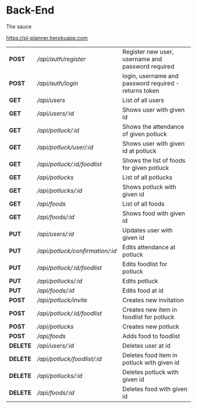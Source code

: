 # Back-End
The sauce

https://pl-planner.herokuapp.com

|       |       |       |
|---    |---    |---    |
|**POST**   |*/api/auth/register*    |Register new user, username and password required   |
|**POST**   |*/api/auth/login*    |login, username and password required - returns token   |
|**GET**    |*/api/users*    |List of all users  |
|**GET**    |*/api/users/:id*   |Shows user with given id   |
|**GET**    |*/api/potluck/:id*    |Shows the attendance of given potluck   |
|**GET**    |*/api/potluck/user/:id*    |Shows user with given id at potluck    |
|**GET**    |*/api/potluck/:id/foodlist*    |Shows the list of foods for given potluck   |
|**GET**    |*/api/potlucks*    |List of all potlucks   |
|**GET**    |*/api/potlucks/:id*    |Shows potluck with given id   |
|**GET**    |*/api/foods*    |List of all foods   |
|**GET**    |*/api/foods/:id*    |Shows food with given id   |
|**PUT**    |*/api/users/:id*    |Updates user with given id   |
|**PUT**    |*/api/potluck/confirmation/:id*    |Edits attendance at potluck   |
|**PUT**    |*/api/potluck/:id/foodlist*    |Edits foodlist for potluck   |
|**PUT**    |*/api/potlucks/:id*    |Edits potluck   |
|**PUT**    |*/api/foods/:id*    |Edits food at id   |
|**POST**    |*/api/potluck/invite*    |Creates new invitation   |
|**POST**    |*/api/potluck/:id/foodlist*    |Creates new item in foodlist for potluck   |
|**POST**    |*/api/potlucks*    |Creates new potluck   |
|**POST**    |*/api/foods*    |Adds food to foodlist   |
|**DELETE**    |*/api/users/:id*    |Deletes user at id   |
|**DELETE**    |*/api/potluck/foodlist/:id*    |Deletes food item in potluck with given id   |
|**DELETE**    |*/api/potlucks/:id*    |Deletes potluck with given id   |
|**DELETE**    |*/api/foods/:id*    |Deletes food with given id   |